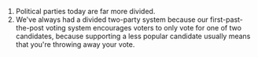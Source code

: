 1. Political parties today are far more divided.
2. We've always had a divided two-party system because our first-past-the-post voting system encourages voters to only vote for one of two candidates, because supporting a less popular candidate usually means that you're throwing away your vote. 
<!--stackedit_data:
eyJoaXN0b3J5IjpbMTI4NDk1MzAxNV19
-->